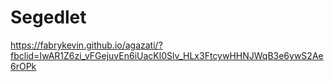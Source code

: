 # Segedlet
https://fabrykevin.github.io/agazati/?fbclid=IwAR1Z6zi_vFGejuvEn6iUacKl0Slv_HLx3FtcywHHNJWqB3e6ywS2Ae6rOPk
